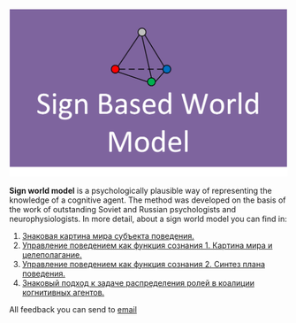 
![Sign World Model](SWM.png "Title")


**Sign world model** is a psychologically plausible way 
of representing the knowledge of a cognitive agent. The method was 
developed on the basis of the work of outstanding Soviet and 
Russian psychologists and neurophysiologists. In more detail, 
about a sign world model you can find in:
1. [Знаковая картина мира субъекта поведения.](content/book1.pdf)
2. [Управление поведением как функция сознания 1. Картина мира и целеполагание.](content/swm2014.pdf)
3. [Управление поведением как функция сознания 2. Синтез плана поведения.](content/swm2015.pdf)
4. [Знаковый подход к задаче распределения ролей в
коалиции когнитивных агентов.](content/roles2017.pdf)

All feedback you can send to [email](mailto:kiselev@isa.ru)